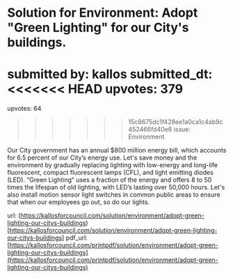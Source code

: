 # Solution for Environment: Adopt "Green Lighting" for our City's buildings. #

submitted by: kallos
submitted_dt: 
<<<<<<< HEAD
upvotes: 379
=======
upvotes: 64
>>>>>>> 15c8675dc1f428ee1a0ca1c4ab9c452466fd40e6
issue: Environment

Our City government has an annual $800 million energy bill, which accounts for 6.5 percent of our City’s energy use. Let's save money and the environment by gradually replacing lighting with low-energy and long-life fluorescent, compact fluorescent lamps (CFL), and light emitting diodes (LED). “Green Lighting” uses a fraction of the energy and offers 8 to 50 times the lifespan of old lighting, with LED’s lasting over 50,000 hours. Let's also install motion sensor light switches in common public areas to ensure that when our employees go out, so do our lights.

url: (https://kallosforcouncil.com/solution/environment/adopt-green-lighting-our-citys-buildings)[https://kallosforcouncil.com/solution/environment/adopt-green-lighting-our-citys-buildings]
pdf_url: [https://kallosforcouncil.com/printpdf/solution/environment/adopt-green-lighting-our-citys-buildings](https://kallosforcouncil.com/printpdf/solution/environment/adopt-green-lighting-our-citys-buildings)